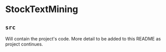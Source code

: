 # StockTextMining

## `src`

Will contain the project's code. More detail to be added to this README as project continues.
